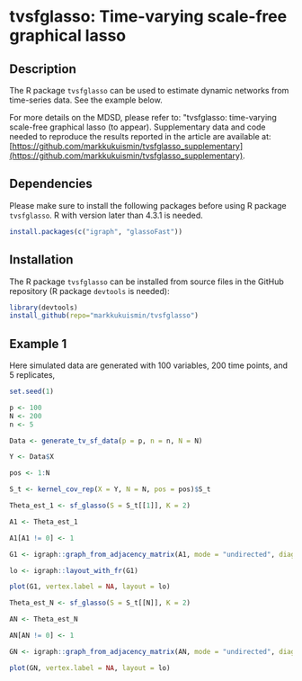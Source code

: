 # tvsfglasso: Time-varying scale-free graphical lasso

## Description

The R package `tvsfglasso` can be used to estimate dynamic networks from time-series data. See the example below.

For more details on the MDSD, please refer to: "tvsfglasso: time-varying scale-free graphical lasso (to appear). Supplementary data and code needed to reproduce the results reported in the article are available at: [https://github.com/markkukuismin/tvsfglasso_supplementary](https://github.com/markkukuismin/tvsfglasso_supplementary).

## Dependencies

Please make sure to install the following packages before using R package `tvsfglasso`. R with version later than 4.3.1 is needed.
```r
install.packages(c("igraph", "glassoFast"))
```

## Installation

The R package `tvsfglasso` can be installed from source files in the GitHub repository (R package `devtools` is needed):
```r
library(devtools)
install_github(repo="markkukuismin/tvsfglasso")
```

## Example 1

Here simulated data are generated with 100 variables, 200 time points, and 5 replicates,

```r
set.seed(1)

p <- 100
N <- 200
n <- 5

Data <- generate_tv_sf_data(p = p, n = n, N = N)

Y <- Data$X

pos <- 1:N

S_t <- kernel_cov_rep(X = Y, N = N, pos = pos)$S_t

Theta_est_1 <- sf_glasso(S = S_t[[1]], K = 2)

A1 <- Theta_est_1

A1[A1 != 0] <- 1

G1 <- igraph::graph_from_adjacency_matrix(A1, mode = "undirected", diag = FALSE)

lo <- igraph::layout_with_fr(G1)

plot(G1, vertex.label = NA, layout = lo)

Theta_est_N <- sf_glasso(S = S_t[[N]], K = 2)

AN <- Theta_est_N

AN[AN != 0] <- 1

GN <- igraph::graph_from_adjacency_matrix(AN, mode = "undirected", diag = FALSE)

plot(GN, vertex.label = NA, layout = lo)
```
